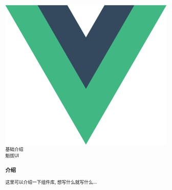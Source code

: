 <div class="varlet-introduce">
  <img class="varlet-introduce__image" src="../public/logo.svg" />
  <div class="varlet-introduce__name">基础介绍</div>  
  <div class="varlet-introduce__des">魁拔UI</div>
</div>

### 介绍

这里可以介绍一下组件库, 想写什么就写什么...